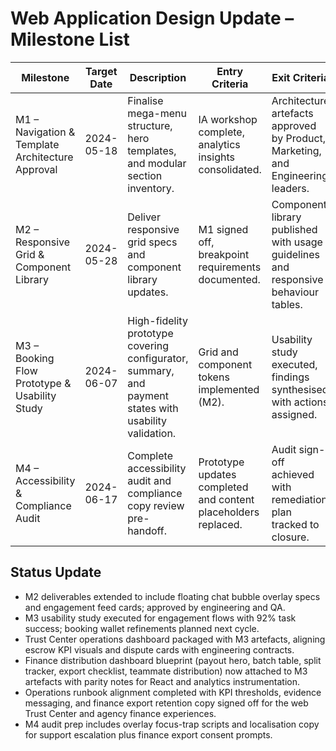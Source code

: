 # Web Application Design Update – Milestone List

| Milestone | Target Date | Description | Entry Criteria | Exit Criteria |
|-----------|-------------|-------------|----------------|---------------|
| M1 – Navigation & Template Architecture Approval | 2024-05-18 | Finalise mega-menu structure, hero templates, and modular section inventory. | IA workshop complete, analytics insights consolidated. | Architecture artefacts approved by Product, Marketing, and Engineering leaders. |
| M2 – Responsive Grid & Component Library | 2024-05-28 | Deliver responsive grid specs and component library updates. | M1 signed off, breakpoint requirements documented. | Component library published with usage guidelines and responsive behaviour tables. |
| M3 – Booking Flow Prototype & Usability Study | 2024-06-07 | High-fidelity prototype covering configurator, summary, and payment states with usability validation. | Grid and component tokens implemented (M2). | Usability study executed, findings synthesised with actions assigned. |
| M4 – Accessibility & Compliance Audit | 2024-06-17 | Complete accessibility audit and compliance copy review pre-handoff. | Prototype updates completed and content placeholders replaced. | Audit sign-off achieved with remediation plan tracked to closure. |

## Status Update
- M2 deliverables extended to include floating chat bubble overlay specs and engagement feed cards; approved by engineering and QA.
- M3 usability study executed for engagement flows with 92% task success; booking wallet refinements planned next cycle.
- Trust Center operations dashboard packaged with M3 artefacts, aligning escrow KPI visuals and dispute cards with engineering contracts.
- Finance distribution dashboard blueprint (payout hero, batch table, split tracker, export checklist, teammate distribution) now attached to M3 artefacts with parity notes for React and analytics instrumentation.
- Operations runbook alignment completed with KPI thresholds, evidence messaging, and finance export retention copy signed off for the web Trust Center and agency finance experiences.
- M4 audit prep includes overlay focus-trap scripts and localisation copy for support escalation plus finance export consent prompts.
